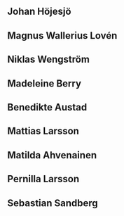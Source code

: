 ## Johan Höjesjö
## Magnus Wallerius Lovén
## Niklas Wengström
## Madeleine Berry
## Benedikte Austad
## Mattias Larsson
## Matilda Ahvenainen
## Pernilla Larsson
## Sebastian Sandberg
